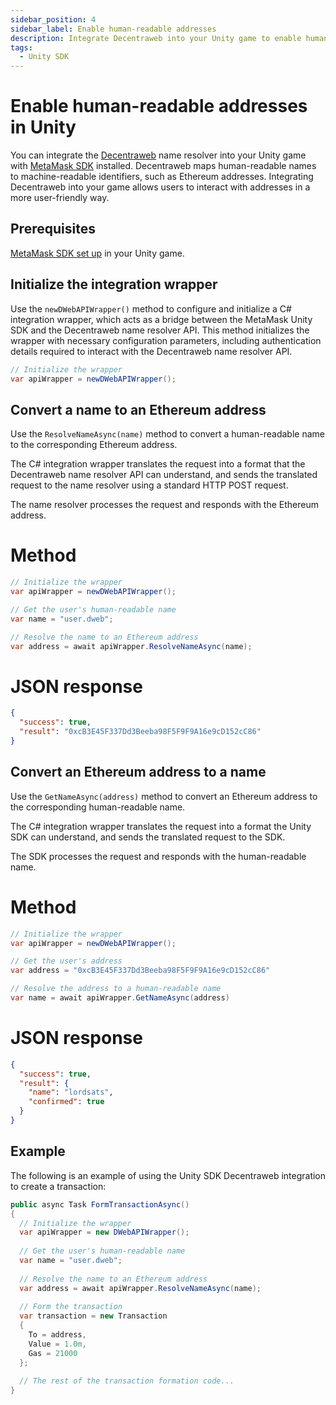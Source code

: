 ```yaml
---
sidebar_position: 4
sidebar_label: Enable human-readable addresses
description: Integrate Decentraweb into your Unity game to enable human-readable addresses.
tags:
  - Unity SDK
---
```


# Enable human-readable addresses in Unity

You can integrate the [Decentraweb](https://decentraweb.org/) name resolver into your Unity game
with [MetaMask SDK](index.md) installed.
Decentraweb maps human-readable names to machine-readable identifiers, such as Ethereum addresses.
Integrating Decentraweb into your game allows users to interact with addresses in a more user-friendly way.

## Prerequisites

[MetaMask SDK set up](index.md) in your Unity game.

## Initialize the integration wrapper

Use the `newDWebAPIWrapper()` method to configure and initialize a C# integration wrapper, which
acts as a bridge between the MetaMask Unity SDK and the Decentraweb name resolver API.
This method initializes the wrapper with necessary configuration parameters, including
authentication details required to interact with the Decentraweb name resolver API.

```csharp
// Initialize the wrapper
var apiWrapper = newDWebAPIWrapper();
```

## Convert a name to an Ethereum address

Use the `ResolveNameAsync(name)` method to convert a human-readable name to the corresponding
Ethereum address.

The C# integration wrapper translates the request into a format that the Decentraweb name resolver
API can understand, and sends the translated request to the name resolver using a standard HTTP POST request.

The name resolver processes the request and responds with the Ethereum address.

<!--tabs-->

# Method

```csharp
// Initialize the wrapper
var apiWrapper = newDWebAPIWrapper();

// Get the user's human-readable name
var name = "user.dweb";

// Resolve the name to an Ethereum address
var address = await apiWrapper.ResolveNameAsync(name);
```

# JSON response

```json
{
  "success": true,
  "result": "0xcB3E45F337Dd3Beeba98F5F9F9A16e9cD152cC86"
}
```

<!--/tabs-->

## Convert an Ethereum address to a name

Use the `GetNameAsync(address)` method to convert an Ethereum address to the corresponding
human-readable name.

The C# integration wrapper translates the request into a format the Unity SDK can understand, and
sends the translated request to the SDK.

The SDK processes the request and responds with the human-readable name.

<!--tabs-->

# Method

```csharp
// Initialize the wrapper
var apiWrapper = newDWebAPIWrapper();

// Get the user's address
var address = "0xcB3E45F337Dd3Beeba98F5F9F9A16e9cD152cC86"

// Resolve the address to a human-readable name
var name = await apiWrapper.GetNameAsync(address)
```

# JSON response

```json
{
  "success": true,
  "result": {
    "name": "lordsats",
    "confirmed": true 
  } 
}
```

<!--/tabs-->

## Example

The following is an example of using the Unity SDK Decentraweb integration to create a transaction:

```csharp
public async Task FormTransactionAsync()
{
  // Initialize the wrapper
  var apiWrapper = new DWebAPIWrapper();
  
  // Get the user's human-readable name
  var name = "user.dweb";
  
  // Resolve the name to an Ethereum address
  var address = await apiWrapper.ResolveNameAsync(name);
  
  // Form the transaction
  var transaction = new Transaction
  {
    To = address,
    Value = 1.0m,
    Gas = 21000
  };
  
  // The rest of the transaction formation code...
}
```
